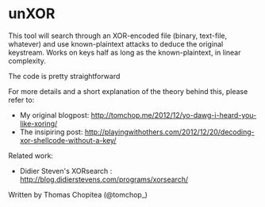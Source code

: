 unXOR
===========

This tool will search through an XOR-encoded file (binary, text-file, whatever) and use known-plaintext attacks to deduce the original keystream. Works on keys half as long as the known-plaintext, in linear complexity.

The code is pretty straightforward

For more details and a short explanation of the theory behind this, please refer to:

 - My original blogpost: http://tomchop.me/2012/12/yo-dawg-i-heard-you-like-xoring/
 - The insipiring post: http://playingwithothers.com/2012/12/20/decoding-xor-shellcode-without-a-key/

Related work:

 - Didier Steven's XORsearch : http://blog.didierstevens.com/programs/xorsearch/

Written by Thomas Chopitea (@tomchop_)
